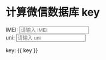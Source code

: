 # 计算微信数据库 key

<script>
import MD5 from 'md5'

export default {
    data: () => ({
        _IMEI:'',
        uni:''
    }),
    computed:{
        IMEI: {
            get() {
                return this._IMEI
            },
            set(value) {
                this._IMEI = value.toUpperCase();
            }
        },
        key(){
            if (!this.IMEI|| !this.uni) return '';
            const full = this.IMEI + '' + this.uni;
            const key = MD5(full).substring(0, 7).toLowerCase()
            return key;
        }
    }
};
</script>

<div>
    <div class="form">
        <label for="IMEI">
            <span>IMEI: </span>
            <input type="text" name="IMEI" v-model.lazy.trim="IMEI" placeholder="请输入 IMEI"/>
        </label>
        <br />
        <label for="uni">
            <span>uni: </span>
            <input type="text"  name="uni" v-model.lazy.trim="uni" placeholder="请输入 uni" />
        </label>
    </div>
    <p>key: {{ key }}</p>
</div>

<style lang="sass">
.form
    input
        border: 1px solid #333
</style>
